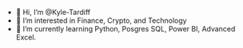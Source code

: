 - 👋 Hi, I’m @Kyle-Tardiff
- 👀 I’m interested in Finance, Crypto, and Technology
- 🌱 I’m currently learning Python, Posgres SQL, Power BI, Advanced Excel.

<!---
Kyle-Tardiff/Kyle-Tardiff is a ✨ special ✨ repository because its `README.md` (this file) appears on your GitHub profile.
You can click the Preview link to take a look at your changes.
--->
